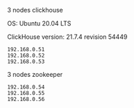 3 nodes clickhouse

OS: Ubuntu 20.04 LTS

ClickHouse version: 21.7.4 revision 54449

```
192.168.0.51
192.168.0.52
192.168.0.53
```


3 nodes zookeeper

```
192.168.0.54
192.168.0.55
192.168.0.56
```
